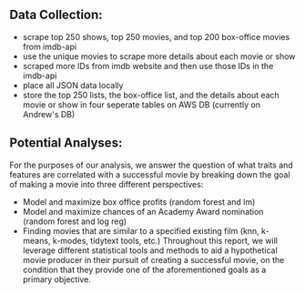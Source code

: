## Data Collection:
* scrape top 250 shows, top 250 movies, and top 200 box-office movies from imdb-api
* use the unique movies to scrape more details about each movie or show
* scraped more IDs from imdb website and then use those IDs in the imdb-api
* place all JSON data locally
* store the top 250 lists, the box-office list, and the details about each movie or show in four seperate tables on AWS DB (currently on Andrew's DB)



## Potential Analyses:
For the purposes of our analysis, we answer the question of what traits and features are correlated with a successful movie
by breaking down the goal of making a movie into three different perspectives:
* Model and maximize box office profits (random forest and lm)
* Model and maximize chances of an Academy Award nomination (random forest and log reg)
* Finding movies that are similar to a specified existing film (knn, k-means, k-modes, tidytext tools, etc.)
Throughout this report, we will leverage different statistical tools and methods to aid a hypothetical movie producer in their
pursuit of creating a successful movie, on the condition that they provide one of the aforementioned goals as a primary
objective.